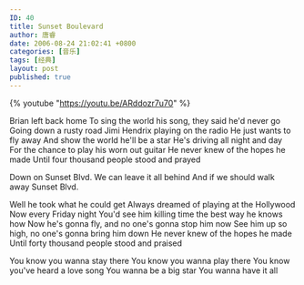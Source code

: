 ```yaml
---
ID: 40
title: Sunset Boulevard
author: 唐睿
date: 2006-08-24 21:02:41 +0800
categories: [音乐]
tags: [经典]
layout: post
published: true
---
```


{% youtube "https://youtu.be/ARddozr7u70" %}

Brian left back home
To sing the world his song, they said he'd never go
Going down a rusty road
Jimi Hendrix playing on the radio
He just wants to fly away
And show the world he'll be a star
He's driving all night and day
For the chance to play his worn out guitar
He never knew of the hopes he made
Until four thousand people stood and prayed

Down on Sunset Blvd.
We can leave it all behind
And if we should walk away
Sunset Blvd.

Well he took what he could get
Always dreamed of playing at the Hollywood
Now every Friday night
You'd see him killing time the best way he knows how
Now he's gonna fly, and no one's gonna stop him now
See him up so high, no one's gonna bring him down
He never knew of the hopes he made
Until forty thousand people stood and praised

You know you wanna stay there
You know you wanna play there
You know you've heard a love song
You wanna be a big star
You wanna have it all
